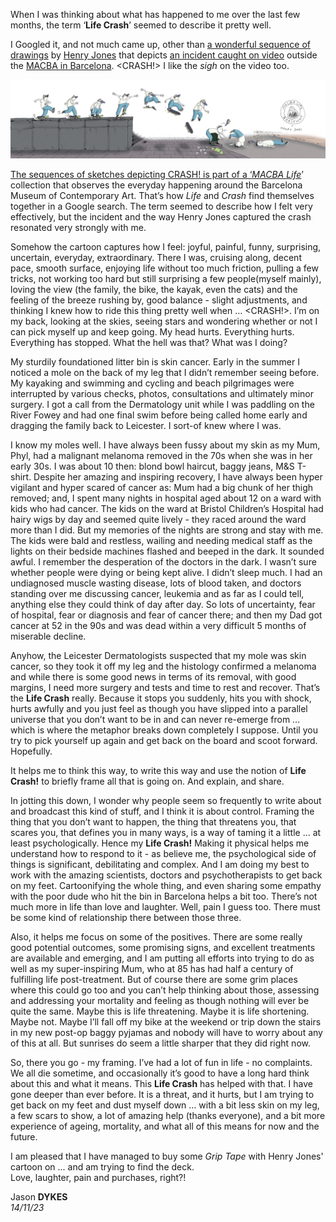 <link rel="stylesheet" type="text/css" href="https://jsndyks.github.io/web/css/pages.css"/>

When I was thinking about what has happened to me over the last few months, the term ‘**Life Crash**’ seemed to describe it pretty well.

I Googled it, and not much came up, other than [a wonderful  sequence of drawings](https://www.instagram.com/p/Ceq4sHqOAvQ/?img_index=1) by [Henry Jones](https://henryjonesstudio.com/) that depicts [an incident caught on video](https://www.instagram.com/p/Ceq4sHqOAvQ/?img_index=4) outside the [MACBA in Barcelona](https://www.macba.cat/en). <CRASH!> I like the _sigh_ on the video too.


<div class="topTitle" width="80%">
<a href="./img/henryJones.2000.png"><img src="./img/henryJones.2000.png" style="border:none"/>
</div>

The sequences of sketches depicting CRASH! is part of a ‘_[MACBA Life](https://macbalife.com/)_’ collection that observes the everyday happening around the Barcelona Museum of Contemporary Art. That’s how _Life_ and _Crash_ find themselves together in a Google search. The term seemed to describe how I felt very effectively, but the incident and the way Henry Jones captured the crash resonated very strongly with me. 

Somehow the cartoon captures how I feel: joyful, painful, funny, surprising, uncertain, everyday, extraordinary. There I was, cruising along, decent pace, smooth surface, enjoying life without too much friction, pulling a few tricks, not working too hard but still surprising a few people(myself mainly), loving the view (the family, the bike, the kayak, even the cats) and the feeling of the breeze rushing by, good balance - slight adjustments, and thinking I knew how to ride this thing pretty well when … <CRASH!>. I’m on my back, looking at the skies, seeing stars and wondering whether or not I can pick myself up and keep going. My head hurts. Everything hurts. Everything has stopped. What the hell was that? What was I doing?

My sturdily foundationed litter bin is skin cancer. Early in the summer I noticed a mole on the back of my leg that I didn’t remember seeing before. My kayaking and swimming and cycling and beach pilgrimages were interrupted by various checks, photos, consultations and ultimately minor surgery. I got a call from the Dermatology unit while I was paddling on the River Fowey and had one final swim before being called home early and dragging the family back to Leicester. I sort-of knew where I was.

I know my moles well. I have always been fussy about my skin as my Mum, Phyl, had a malignant melanoma removed in the 70s when she was in her early 30s. I was about 10 then: blond bowl haircut, baggy jeans, M&S T-shirt. Despite her amazing and inspiring recovery, I have always been hyper vigilant and hyper scared of cancer as: Mum had a big chunk of her thigh removed; and, I spent many nights in hospital aged about 12 on a ward with kids who had cancer. The kids on the ward at Bristol Children’s Hospital had hairy wigs by day and seemed quite lively - they raced around the ward more than I did. But my memories of the nights are strong and stay with me. The kids were bald and restless, wailing and needing medical staff as the lights on their bedside machines flashed and beeped in the dark. It sounded awful. I remember the desperation of the doctors in the dark. I wasn’t sure whether people were dying or being kept alive. I didn’t sleep much. I had an undiagnosed muscle wasting disease, lots of blood taken, and doctors standing over me discussing cancer, leukemia and as far as I could tell, anything else they could think of day after day. So lots of uncertainty, fear of hospital, fear or diagnosis and fear of cancer there; and then my Dad got cancer at 52 in the 90s and was dead within a very difficult 5 months of miserable decline.

Anyhow, the Leicester Dermatologists suspected that my mole was skin cancer, so they took it off my leg and the histology confirmed a melanoma and while there is some good news in terms of its removal, with good margins, I need more surgery and tests and time to rest and recover. That’s the **Life Crash** really. Because it stops you suddenly, hits you with shock, hurts awfully and you just feel as though you have slipped into a parallel universe that you don’t want to be in and can never re-emerge from … which is where the metaphor breaks down completely I suppose. Until you try to pick yourself up again and get back on the board and scoot forward. Hopefully.

It helps me to think this way, to write this way and use the notion of **Life Crash!** to briefly frame all that is going on. And explain, and share.

In jotting this down, I wonder why people seem so frequently to write about and broadcast this kind of stuff, and I think it is about control. Framing the thing that you don’t want to happen, the thing that threatens you, that scares you, that defines you in many ways, is a way of taming it a little … at least psychologically. 
Hence my **Life Crash!** 
Making it physical helps me understand how to respond to it - as believe me, the psychological side of things is significant, debilitating and complex. And I am doing my best to work with the amazing scientists, doctors and psychotherapists to get back on my feet. Cartoonifying the whole thing, and even sharing some empathy with the poor dude who hit the bin in Barcelona helps a bit too. There’s not much more in life than love and laughter. Well, pain I guess too. There must be some kind of relationship there between those three.

Also, it helps me focus on some of the positives. There are some really good potential outcomes, some promising signs, and excellent treatments are available and emerging, and I am putting all efforts into trying to do as well as my super-inspiring Mum, who at 85 has had half a century of fulfilling life post-treatment. But of course there are some grim places where this could go too and you can’t help thinking about those, assessing and addressing your mortality and feeling as though nothing will ever be quite the same. Maybe this is life threatening. Maybe it is life shortening. Maybe not. Maybe I’ll fall off my bike at the weekend or trip down the stairs in my new post-op baggy pyjamas and nobody will have to worry about any of this at all. But sunrises do seem a little sharper that they did right now.

So, there you go - my framing. I’ve had a lot of fun in life - no complaints. We all die sometime, and occasionally it’s good to have a long hard think about this and what it means. This **Life Crash** has helped with that. I have gone deeper than ever before. It is a threat, and it hurts, but I am trying to get back on my feet and dust myself down … with a bit less skin on my leg, a few scars to show, a lot of amazing help (thanks everyone), and a bit more experience of ageing, mortality, and what all of this means for now and the future.

I am pleased that I have managed to buy some _Grip Tape_ with Henry Jones' cartoon on ... and am trying to find the deck.<br/>
Love, laughter, pain and purchases, right?!

<div class="jdSig" markdown="1">

Jason **DYKES**<br/>_14/11/23_
<!---<br/>🐁--->

</div>
